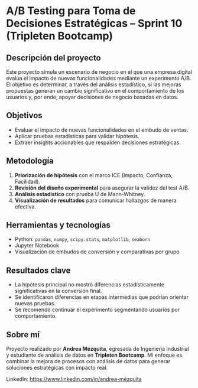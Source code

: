 # A/B Testing para Toma de Decisiones Estratégicas – Sprint 10 (Tripleten Bootcamp)

## Descripción del proyecto

Este proyecto simula un escenario de negocio en el que una empresa digital evalúa el impacto de nuevas funcionalidades mediante un experimento A/B. El objetivo es determinar, a través del análisis estadístico, si las mejoras propuestas generan un cambio significativo en el comportamiento de los usuarios y, por ende, apoyar decisiones de negocio basadas en datos.

## Objetivos

- Evaluar el impacto de nuevas funcionalidades en el embudo de ventas.
- Aplicar pruebas estadísticas para validar hipótesis.
- Extraer insights accionables que respalden decisiones estratégicas.

## Metodología

1. **Priorización de hipótesis** con el marco ICE (Impacto, Confianza, Facilidad).
2. **Revisión del diseño experimental** para asegurar la validez del test A/B.
3. **Análisis estadístico** con prueba U de Mann-Whitney.
4. **Visualización de resultados** para comunicar hallazgos de manera efectiva.

## Herramientas y tecnologías

- Python: `pandas`, `numpy`, `scipy.stats`, `matplotlib`, `seaborn`
- Jupyter Notebook
- Visualización de embudos de conversión y comparativas por grupo

## Resultados clave

- La hipótesis principal no mostró diferencias estadísticamente significativas en la conversión final.
- Se identificaron diferencias en etapas intermedias que podrían orientar nuevas pruebas.
- Se recomendó continuar el experimento segmentando usuarios por comportamiento.

## Sobre mí

Proyecto realizado por **Andrea Mézquita**, egresada de Ingeniería Industrial y estudiante de análisis de datos en **Tripleten Bootcamp**. Mi enfoque es combinar la mejora de procesos con análisis de datos para generar soluciones estratégicas con impacto real.

LinkedIn: https://www.linkedin.com/in/andrea-mézquita
